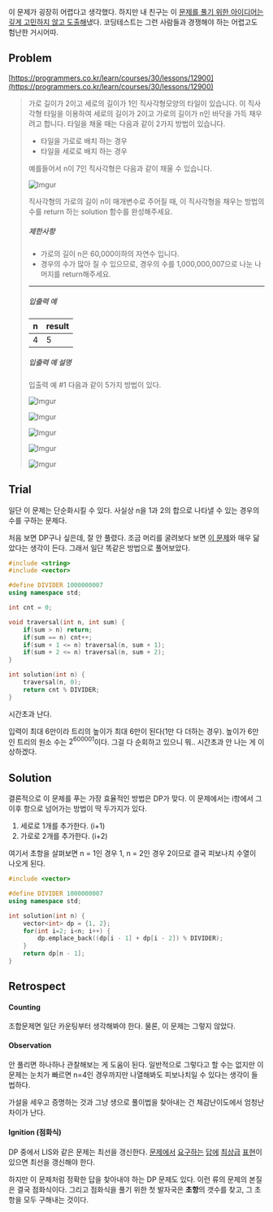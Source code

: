 이 문제가 굉장히 어렵다고 생각했다. 하지만 내 친구는 이 [문제를 풀기 위한 아이디어는 깊게 고민하지 않고 도출해](https://poqw.github.io/JM_ASYMTILING/)냈다. 코딩테스트는 그런 사람들과 경쟁해야 하는 어렵고도 험난한 거시어따.



## Problem

[https://programmers.co.kr/learn/courses/30/lessons/12900](https://programmers.co.kr/learn/courses/30/lessons/12900)

> 가로 길이가 2이고 세로의 길이가 1인 직사각형모양의 타일이 있습니다. 이 직사각형 타일을 이용하여 세로의 길이가 2이고 가로의 길이가 n인 바닥을 가득 채우려고 합니다. 타일을 채울 때는 다음과 같이 2가지 방법이 있습니다.
>
> - 타일을 가로로 배치 하는 경우
> - 타일을 세로로 배치 하는 경우
>
> 예를들어서 n이 7인 직사각형은 다음과 같이 채울 수 있습니다.
>
> ![Imgur](https://i.imgur.com/29ANX0f.png)
>
> 직사각형의 가로의 길이 n이 매개변수로 주어질 때, 이 직사각형을 채우는 방법의 수를 return 하는 solution 함수를 완성해주세요.
>
> ##### 제한사항
>
> - 가로의 길이 n은 60,000이하의 자연수 입니다.
> - 경우의 수가 많아 질 수 있으므로, 경우의 수를 1,000,000,007으로 나눈 나머지를 return해주세요.
>
> ------
>
> ##### 입출력 예
>
> | n    | result |
> | ---- | ------ |
> | 4    | 5      |
>
> ##### 입출력 예 설명
>
> 입출력 예 #1
> 다음과 같이 5가지 방법이 있다.
>
> ![Imgur](https://i.imgur.com/keiKrD3.png)
>
> ![Imgur](https://i.imgur.com/O9GdTE0.png)
>
> ![Imgur](https://i.imgur.com/IZBmc6M.png)
>
> ![Imgur](https://i.imgur.com/29LWVzK.png)
>
> ![Imgur](https://i.imgur.com/z64JbNf.png)



## Trial

일단 이 문제는 단순화시킬 수 있다. 사실상 n을 1과 2의 합으로 나타낼 수 있는 경우의 수를 구하는 문제다.

처음 보면 DP구나 싶은데, 잘 안 풀렸다. 조금 머리를 굴려보다 보면 [이 문제](https://enhanced.kr/postviewer/150)와 매우 닮았다는 생각이 든다. 그래서 일단 똑같은 방법으로 풀어보았다.

```c++
#include <string>
#include <vector>

#define DIVIDER 1000000007
using namespace std;

int cnt = 0;

void traversal(int n, int sum) {
    if(sum > n) return;
    if(sum == n) cnt++;
    if(sum + 1 <= n) traversal(n, sum + 1);
    if(sum + 2 <= n) traversal(n, sum + 2);
}

int solution(int n) {
    traversal(n, 0);
    return cnt % DIVIDER;
}
```

시간초과 난다.

입력이 최대 6만이라 트리의 높이가 최대 6만이 된다(1만 다 더하는 경우). 높이가 6만인 트리의 원소 수는 $2^{600001}$이다. 그걸 다 순회하고 있으니 뭐.. 시간초과 안 나는 게 이상하겠다.



## Solution

결론적으로 이 문제를 푸는 가장 효율적인 방법은 DP가 맞다. 이 문제에서는 i항에서 그 이후 항으로 넘어가는 방법이 딱 두가지가 있다.

1. 세로로 1개를 추가한다. (i+1)
2. 가로로 2개를 추가한다. (i+2)

여기서 초항을 살펴보면 n = 1인 경우 1, n = 2인 경우 2이므로  결국 피보나치 수열이 나오게 된다.

```c++
#include <vector>

#define DIVIDER 1000000007
using namespace std;

int solution(int n) {
    vector<int> dp = {1, 2};
    for(int i=2; i<n; i++) {
        dp.emplace_back((dp[i - 1] + dp[i - 2]) % DIVIDER);
    }
    return dp[n - 1];
}
```



## Retrospect

#### Counting

조합문제면 일단 카운팅부터 생각해봐야 한다. 물론, 이 문제는 그렇지 않았다.

#### Observation

안 풀리면 하나하나 관찰해보는 게 도움이 된다. 일반적으로 그렇다고 할 수는 없지만 이 문제는 눈치가 빠르면 n=4인 경우까지만 나열해봐도 피보나치일 수 있다는 생각이 들 법하다.

가설을 세우고 증명하는 것과 그냥 생으로 풀이법을 찾아내는 건 체감난이도에서 엄청난 차이가 난다. 

#### Ignition (점화식)

DP 중에서 LIS와 같은 문제는 최선을 갱신한다. [문제에서](https://enhanced.kr/postviewer/100) [요구하는](https://enhanced.kr/postviewer/121) [답에](https://enhanced.kr/postviewer/504) [최상급](https://enhanced.kr/postviewer/795) [표현](https://enhanced.kr/postviewer/882)이 있으면 최선을 갱신해야 한다. 

하지만 이 문제처럼 정확한 답을 찾아내야 하는 DP 문제도 있다. 이런 류의 문제의 본질은 결국 점화식이다. 그리고 점화식을 풀기 위한 첫 발자국은 **초항**의 갯수를 찾고, 그 초항을 모두 구해내는 것이다.